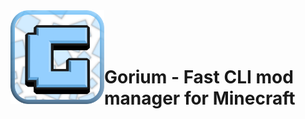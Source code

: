 <img src="/img/gorium-logo.png" alt="Alt text" align="left" width="150">
<br><br><br>

# Gorium - Fast CLI mod manager for Minecraft
